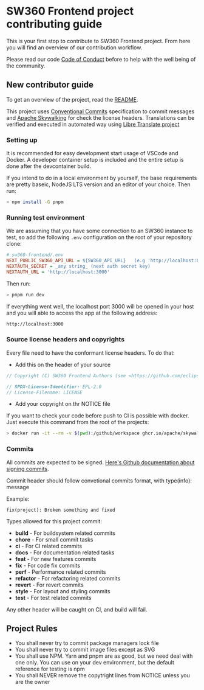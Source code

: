 # SW360 Frontend project contributing guide

This is your first stop to contribute to SW360 Frontend project. From here you will find an overview of our contribution workflow.

Please read our code [Code of Conduct](./CODE_OF_CONDUCT.md) before to help with the well being of the community.

## New contributor guide

To get an overview of the project, read the [README](./README.md).

This project uses [Conventional Commits](https://www.conventionalcommits.org/en/v1.0.0/) specification to commit messages and [Apache Skywalking](https://github.com/apache/skywalking-eyes) for check the license headers.
Translations can be verified and executed in automated way using [Libre Translate project](https://libretranslate.com/)

### Setting up

It is recommended for easy development start usage of VSCode and Docker. A developer container setup is included and the entire setup is done after the devcontainer build.

If you intend to do in a local environment by yourself, the base requirements are pretty baseic, NodeJS LTS version and an editor of your choice. Then run:

```bash
> npm install -G pnpm
```

### Running test environment

We are assuming that you have some connection to an SW360 instance to test, so add the following `.env` configuration on the root of your repository clone:

```ini
# sw360-frontend/.env
NEXT_PUBLIC_SW360_API_URL = ${SW360_API_URL}   (e.g 'http://localhost:8080')
NEXTAUTH_SECRET = _any string_ (next auth secret key)
NEXTAUTH_URL = 'http://localhost:3000'
```

Then run:

```bash
> pnpm run dev
```

If everything went well, the localhost port 3000 will be opened in your host and you will able to access the app at the following address:

```bash
http://localhost:3000
```

### Source license headers and copyrights

Every file need to have the conformant license headers. To do that:

- Add this on the header of your source

```typescript
// Copyright (C) SW360 Frontend Authors (see <https://github.com/eclipse-sw360/sw360-frontend/blob/main/NOTICE>)

// SPDX-License-Identifier: EPL-2.0
// License-Filename: LICENSE
```

- Add your copyright on thr NOTICE file

If you want to check your code before push to CI is possible with docker. Just execute this command from the root of the projects:

```bash
> docker run -it --rm -v $(pwd):/github/workspace ghcr.io/apache/skywalking-eyes/ license-eye header check
```

### Commits

All commits are expected to be signed. [Here's Github documentation about signing commits](https://docs.github.com/en/authentication/managing-commit-signature-verification/signing-commits).

Commit header should follow convetional commits format, with type(info): message

Example:

`fix(project): Broken something and fixed`

Types allowed for this project commit:

- **build** - For buildsystem related commits
- **chore** - For small commit tasks
- **ci** - For CI related commits
- **docs** - For documentation related tasks
- **feat** - For new features commits
- **fix** - For code fix commits
- **perf** - Performance related commits
- **refactor** - For refactoring related commits
- **revert** - For revert commits
- **style** - For layout and styling commits
- **test** - For test related commits

Any other header will be caught on CI, and build will fail.

## Project Rules

- You shall never try to commit package managers lock file
- You shall never try to commit image files except as SVG
- You shall use NPM. Yarn and pnpm are as good, but we need deal with one only. You can use on your dev environment, but the default reference for testing is npm
- You shall NEVER remove the copytright lines from NOTICE unless you are the owner
